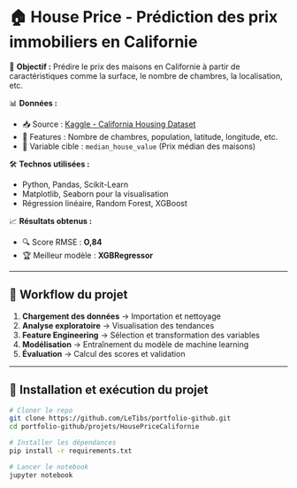 # 🏠 House Price - Prédiction des prix immobiliers en Californie

🔎 **Objectif :** Prédire le prix des maisons en Californie à partir de caractéristiques comme la surface, le nombre de chambres, la localisation, etc.

📊 **Données :**
- 📥 Source : [Kaggle - California Housing Dataset](https://www.kaggle.com/datasets/camnugent/california-housing-prices)
- 🏡 Features : Nombre de chambres, population, latitude, longitude, etc.
- 🎯 Variable cible : `median_house_value` (Prix médian des maisons)

🛠️ **Technos utilisées :**
- Python, Pandas, Scikit-Learn
- Matplotlib, Seaborn pour la visualisation
- Régression linéaire, Random Forest, XGBoost

📈 **Résultats obtenus :**
- 🔍 Score RMSE : **O,84**
- 🏆 Meilleur modèle : **XGBRegressor**

---

## 🔄 Workflow du projet
1. **Chargement des données** → Importation et nettoyage
2. **Analyse exploratoire** → Visualisation des tendances
3. **Feature Engineering** → Sélection et transformation des variables
4. **Modélisation** → Entraînement du modèle de machine learning
5. **Évaluation** → Calcul des scores et validation

---

## 🚀 Installation et exécution du projet
```bash
# Cloner le repo
git clone https://github.com/LeTibs/portfolio-github.git
cd portfolio-github/projets/HousePriceCalifornie

# Installer les dépendances
pip install -r requirements.txt

# Lancer le notebook
jupyter notebook

